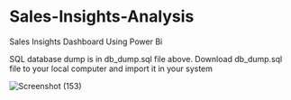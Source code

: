 # Sales-Insights-Analysis
Sales Insights Dashboard Using Power Bi

SQL database dump is in db_dump.sql file above. Download db_dump.sql file to your local computer and import it in your system




![Screenshot (153)](https://user-images.githubusercontent.com/91049140/186976131-6c43049f-51bf-437c-ac66-bf1e77cecbff.png)
